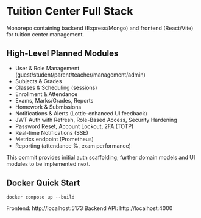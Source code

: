 # Tuition Center Full Stack

Monorepo containing backend (Express/Mongo) and frontend (React/Vite) for tuition center management.

## High-Level Planned Modules

- User & Role Management (guest/student/parent/teacher/management/admin)
- Subjects & Grades
- Classes & Scheduling (sessions)
- Enrollment & Attendance
- Exams, Marks/Grades, Reports
- Homework & Submissions
- Notifications & Alerts (Lottie-enhanced UI feedback)
- JWT Auth with Refresh, Role-Based Access, Security Hardening
- Password Reset, Account Lockout, 2FA (TOTP)
- Real-time Notifications (SSE)
- Metrics endpoint (Prometheus)
- Reporting (attendance %, exam performance)

This commit provides initial auth scaffolding; further domain models and UI modules to be implemented next.

## Docker Quick Start

```
docker compose up --build
```

Frontend: http://localhost:5173  Backend API: http://localhost:4000
